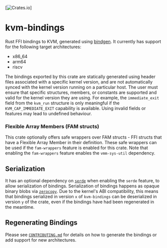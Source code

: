 [![Crates.io](https://img.shields.io/crates/v/kvm-bindings.svg)]
# kvm-bindings
Rust FFI bindings to KVM, generated using
[bindgen](https://crates.io/crates/bindgen). It currently has support for the
following target architectures:
- x86_64
- arm64
- riscv

The bindings exported by this crate are statically generated using header files
associated with a specific kernel version, and are not automatically synced with
the kernel version running on a particular host. The user must ensure that
specific structures, members, or constants are supported and valid for the
kernel version they are using. For example, the `immediate_exit` field from the
`kvm_run` structure is only meaningful if the `KVM_CAP_IMMEDIATE_EXIT`
capability is available. Using invalid fields or features may lead to undefined
behaviour.

### Flexible Array Members (FAM structs)

This crate optionally offers safe wrappers over FAM structs - FFI structs that
have a Flexible Array Member in their definition.  These safe wrappers can be
used if the `fam-wrappers` feature is enabled for this crate. Note that
enabling the `fam-wrappers` feature enables the `vmm-sys-util` dependency.

## Serialization

It has an optional dependency on [`serde`](serde.rs) when enabling the 
`serde` feature, to allow serialization of bindings. Serialization of
bindings happens as opaque binary blobs via [`zerocopy`](https://google.github.io/comprehensive-rust/bare-metal/useful-crates/zerocopy.html).
Due to the kernel's ABI compatibility, this means that bindings serialized
in version `x` of `kvm-bindings` can be deserialized in version `y` of the
crate, even if the bindings have had been regenerated in the meantime.

## Regenerating Bindings

Please see [`CONTRIBUTING.md`](CONTRIBUTING.md) for details on how to generate the bindings
or add support for new architectures.
